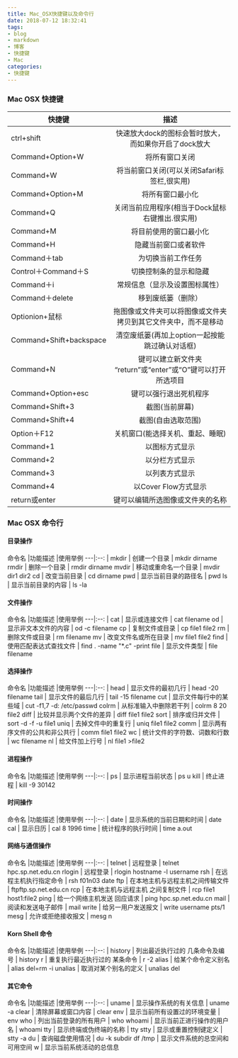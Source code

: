 ```yaml
---
title: Mac_OSX快捷键以及命令行
date: 2018-07-12 18:32:41
tags:
- blog
- markdown
- 博客 
- 快捷键
- Mac
categories:
- 快捷键
---
```


### Mac OSX 快捷键
快捷键|描述
---|:--:
ctrl+shift                                  |  快速放大dock的图标会暂时放大，而如果你开启了dock放大
Command+Option+W           |     将所有窗口关闭
Command+W                          |   将当前窗口关闭(可以关闭Safari标签栏,很实用) 
Command+Option+M           |     将所有窗口最小化 
Command+Q                           |  关闭当前应用程序(相当于Dock鼠标右键推出.很实用) 
Command+M                          |   将目前使用的窗口最小化 
Command+H                          |   隐藏当前窗口或者软件
Command＋tab                       |  为切换当前工作任务 
Control＋Command＋S        |     切换控制条的显示和隐藏
Command＋i                           |   常规信息（显示及设置图标属性） 
Command＋delete                |     移到废纸篓（删除） 
Optionion+鼠标                      |   拖图像或文件夹可以将图像或文件夹拷贝到其它文件夹中，而不是移动
Command+Shift+backspace  |   清空废纸篓(再加上option一起按能跳过确认对话框)
Command+N                            | 键可以建立新文件夹 “return”或“enter”或“O”键可以打开所选项目
Command+Option+esc           |  键可以强行退出死机程序 
Command+Shift+3                  |  截图(当前屏幕)
Command+Shift+4                 |  截图(自由选取范围)
Option＋F12                            | 关机窗口(能选择关机、重起、睡眠) 
Command+1                            | 以图标方式显示
Command+2                             |以分栏方式显示
Command+3                            | 以列表方式显示
Command+4                             |以Cover Flow方式显示
return或enter                           | 键可以编辑所选图像或文件夹的名称
<!-- more -->

### Mac OSX 命令行
#### 目录操作
命令名  |功能描述 |使用举例
---|:--: |
mkdir               |         创建一个目录                            |           mkdir dirname
rmdir                |         删除一个目录                            |           rmdir dirname
mvdir                |        移动或重命名一个目录               |          mvdir dir1 dir2
cd                       |     改变当前目录                                 |      cd dirname
pwd                    |      显示当前目录的路径名                |          pwd
ls                        |      显示当前目录的内容                     |        ls -la

#### 文件操作
命令名  |功能描述 |使用举例
---|:--: |
cat               |                       显示或连接文件                   |    cat filename
od                 |                      显示非文本文件的内容        |    od -c filename
cp                  |                    复制文件或目录                     |   cp file1 file2
rm                |                     删除文件或目录                     |    rm filename
mv                |                    改变文件名或所在目录           |    mv file1 file2
find                |                  使用匹配表达式查找文件         |    find . -name "*.c" -print
file                 |                 显示文件类型                              |  file filename

#### 选择操作
命令名  |功能描述 |使用举例
---|:--: |
head             |                 显示文件的最初几行                  |     head -20 filename
tail                 |                显示文件的最后几行                    |   tail -15 filename
cut                 |               显示文件每行中的某些域              |   cut -f1,7 -d: /etc/passwd
colrm             |               从标准输入中删除若干列              |    colrm 8 20 file2
diff                  |              比较并显示两个文件的差异            |    diff file1 file2
sort                 |            排序或归并文件                                  |    sort -d -f -u file1
uniq                |           去掉文件中的重复行                             |     uniq file1 file2
comm             |           显示两有序文件的公共和非公共行     |         comm file1 file2
wc                    |        统计文件的字符数、词数和行数            |        wc filename
nl                     |        给文件加上行号                                       |  nl file1 >file2

#### 进程操作
命令名  |功能描述 |使用举例
---|:--: |
ps          |                 显示进程当前状态                   |                  ps u
kill           |              终止进程                                     |                kill -9 30142

#### 时间操作
命令名  |功能描述 |使用举例
---|:--: |
date     |               显示系统的当前日期和时间         |                  date
cal         |                          显示日历                              |         cal 8 1996
time      |                   统计程序的执行时间                   |         time a.out

#### 网络与通信操作
命令名  |功能描述 |使用举例
---|:--: |
telnet      |                            远程登录                          |       telnet hpc.sp.net.edu.cn
rlogin       |                          远程登录                            |     rlogin hostname -l username
rsh            |           在远程主机执行指定命令                 |            rsh f01n03 date
ftp               |    在本地主机与远程主机之间传输文件    |            ftpftp.sp.net.edu.cn
rcp             |    在本地主机与远程主机 之间复制文件     |          rcp file1 host1:file2
ping           |        给一个网络主机发送 回应请求             |      ping hpc.sp.net.edu.cn
mail            |              阅读和发送电子邮件                       |                   mail
write           |           给另一用户发送报文                          |        write username pts/1
mesg           |        允许或拒绝接收报文                              |                   mesg n

#### Korn Shell 命令
命令名  |功能描述 |使用举例
---|:--: |
history      |         列出最近执行过的 几条命令及编号        |               history
r                  |       重复执行最近执行过的 某条命令              |             r -2
alias            |                给某个命令定义别名                         |         alias del=rm -i
unalias        |             取消对某个别名的定义                        |          unalias del

#### 其它命令
命令名  |功能描述 |使用举例
---|:--: |
uname         |            显示操作系统的有关信息                          |    uname -a
clear              |         清除屏幕或窗口内容                                    |    clear
env                 |       显示当前所有设置过的环境变量                   |      env
who                 |      列出当前登录的所有用户                               |     who
whoami         |         显示当前正进行操作的用户名                      |        whoami
tty                   |      显示终端或伪终端的名称                                 |        tty
stty                  |       显示或重置控制键定义                                   |     stty -a
du                    |              查询磁盘使用情况                                    |   du -k subdir
df /tmp            |              显示文件系统的总空间和可用空间
w                       |           显示当前系统活动的总信息








